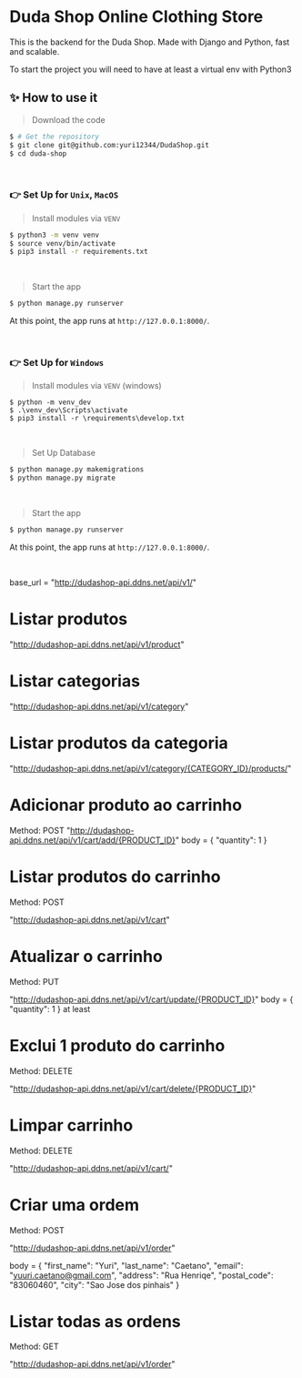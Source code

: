 # Duda Shop Online Clothing Store

This is the backend for the Duda Shop. Made with Django and Python, fast and scalable.

To start the project you will need to have at least a virtual env with Python3

## ✨ How to use it

> Download the code 

```bash
$ # Get the repository
$ git clone git@github.com:yuri12344/DudaShop.git
$ cd duda-shop
```

<br />

### 👉 Set Up for `Unix`, `MacOS` 

> Install modules via `VENV`  

```bash
$ python3 -m venv venv
$ source venv/bin/activate
$ pip3 install -r requirements.txt
```

<br />


> Start the app

```bash
$ python manage.py runserver
```

At this point, the app runs at `http://127.0.0.1:8000/`. 

<br />

### 👉 Set Up for `Windows` 

> Install modules via `VENV` (windows) 

```
$ python -m venv_dev
$ .\venv_dev\Scripts\activate
$ pip3 install -r \requirements\develop.txt
```

<br />

> Set Up Database

```bash
$ python manage.py makemigrations
$ python manage.py migrate
```

<br />

> Start the app

```bash
$ python manage.py runserver
```

At this point, the app runs at `http://127.0.0.1:8000/`. 

<br />

base_url = "http://dudashop-api.ddns.net/api/v1/"


# Listar produtos
"http://dudashop-api.ddns.net/api/v1/product"


# Listar categorias
"http://dudashop-api.ddns.net/api/v1/category"


# Listar produtos da categoria
"http://dudashop-api.ddns.net/api/v1/category/{CATEGORY_ID}/products/"


# Adicionar produto ao carrinho
Method: POST
"http://dudashop-api.ddns.net/api/v1/cart/add/{PRODUCT_ID}"
body = {
	"quantity": 1
}


# Listar produtos do carrinho 
Method: POST

"http://dudashop-api.ddns.net/api/v1/cart"


# Atualizar o carrinho
Method: PUT

"http://dudashop-api.ddns.net/api/v1/cart/update/{PRODUCT_ID}"
body = {
	"quantity": 1
}
 at least
# Exclui 1 produto do carrinho
Method: DELETE

"http://dudashop-api.ddns.net/api/v1/cart/delete/{PRODUCT_ID}"


# Limpar carrinho
Method: DELETE

"http://dudashop-api.ddns.net/api/v1/cart/"


# Criar uma ordem
Method: POST

"http://dudashop-api.ddns.net/api/v1/order"

body = {
	"first_name": "Yuri",
	"last_name": "Caetano",
	"email": "yuuri.caetano@gmail.com",
	"address": "Rua Henriqe",
	"postal_code": "83060460",
	"city": "Sao Jose dos pinhais"
}

# Listar todas as ordens
Method: GET

"http://dudashop-api.ddns.net/api/v1/order"